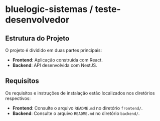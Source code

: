 # bluelogic-sistemas / teste-desenvolvedor

## Estrutura do Projeto

O projeto é dividido em duas partes principais:

- **Frontend**: Aplicação construída com React.
- **Backend**: API desenvolvida com NestJS.

## Requisitos

Os requisitos e instruções de instalação estão localizados nos diretórios respectivos:

- **Frontend**: Consulte o arquivo `README.md` no diretório `frontend/`.
- **Backend**: Consulte o arquivo `README.md` no diretório `backend/`.